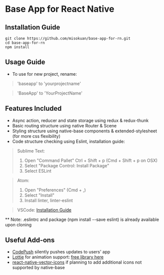# Base App for React Native

## Installation Guide

```
git clone https://github.com/misokuan/base-app-for-rn.git
cd base-app-for-rn
npm install
```

## Usage Guide

- To use for new project, rename:
> 'baseapp' to 'yourprojectname'

> 'BaseApp' to 'YourProjectName'

## Features Included

- Async action, reducer and state storage using redux & redux-thunk
- Basic routing structure using native Router & Scene
- Styling structure using native-base components & extended-stylesheet (for more css flexibility)
- Code structure checking using Eslint, installation guide:
> Sublime Text:
> 1. Open "Command Pallet" Ctrl + Shift + p (Cmd + Shift + p on OSX)
> 2. Select "Package Control: Install Package"
> 3. Select ESLint

> Atom:
> 1. Open "Preferences" (Cmd + ,)
> 2. Select "Install"
> 3. Install linter, linter-eslint

> VSCode:
> [Installation Guide](https://marketplace.visualstudio.com/items?itemName=dbaeumer.vscode-eslint)

** Note: .eslintrc and package (npm install --save eslint) is already available upon cloning

## Useful Add-ons

- [CodePush](https://github.com/Microsoft/react-native-code-push) silently pushes updates to users' app
- [Lottie](https://github.com/airbnb/lottie-react-native) for animation support: [free library here](https://www.lottiefiles.com/)
- [react-native-vector-icons](https://github.com/oblador/react-native-vector-icons) if planning to add additional icons not supported by native-base
